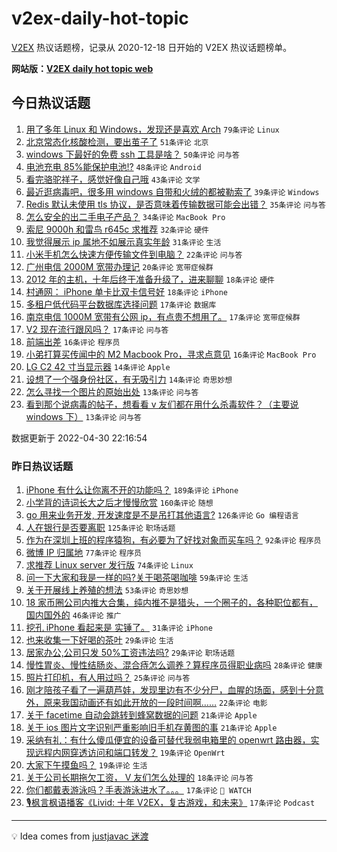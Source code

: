 # v2ex-daily-hot-topic

[V2EX](https://www.v2ex.com/) 热议话题榜，记录从 2020-12-18 日开始的 V2EX 热议话题榜单。

**网站版：[V2EX daily hot topic web](https://boojack.github.io/v2ex-daily-hot-topic-web/)**

## 今日热议话题

<!-- TODAY BEGIN -->

1. [用了多年 Linux 和 Windows，发现还是喜欢 Arch](https://www.v2ex.com/t/850164) `79条评论` `Linux`
1. [北京常态化核酸检测，要出茧子了](https://www.v2ex.com/t/850183) `51条评论` `北京`
1. [windows 下最好的免费 ssh 工具是啥？](https://www.v2ex.com/t/850220) `50条评论` `问与答`
1. [电池充电 85%能保护电池!?](https://www.v2ex.com/t/850189) `48条评论` `Android`
1. [看完骆驼祥子，感觉好像自己哦](https://www.v2ex.com/t/850169) `43条评论` `文学`
1. [最近逛病毒吧，很多用 windows 自带和火绒的都被勒索了](https://www.v2ex.com/t/850215) `39条评论` `Windows`
1. [Redis 默认未使用 tls 协议，是否意味着传输数据可能会出错？](https://www.v2ex.com/t/850179) `35条评论` `问与答`
1. [怎么安全的出二手电子产品？](https://www.v2ex.com/t/850203) `34条评论` `MacBook Pro`
1. [索尼 9000h 和雷鸟 r645c 求推荐](https://www.v2ex.com/t/850182) `32条评论` `硬件`
1. [我觉得展示 ip 属地不如展示真实年龄](https://www.v2ex.com/t/850202) `31条评论` `生活`
1. [小米手机怎么快速方便传输文件到电脑？](https://www.v2ex.com/t/850221) `22条评论` `问与答`
1. [广州电信 2000M 宽带办理记](https://www.v2ex.com/t/850195) `20条评论` `宽带症候群`
1. [2012 年的主机，十年后终于准备升级了，进来聊聊](https://www.v2ex.com/t/850250) `18条评论` `硬件`
1. [村通网： iPhone 单卡比双卡信号好](https://www.v2ex.com/t/850157) `18条评论` `iPhone`
1. [多租户低代码平台数据库选择问题](https://www.v2ex.com/t/850237) `17条评论` `数据库`
1. [南京电信 1000M 宽带有公网 ip，有点贵不想用了。](https://www.v2ex.com/t/850211) `17条评论` `宽带症候群`
1. [V2 现在流行跟风吗？](https://www.v2ex.com/t/850190) `17条评论` `问与答`
1. [前端出差](https://www.v2ex.com/t/850213) `16条评论` `程序员`
1. [小弟打算买传闻中的 M2 Macbook Pro，寻求点意见](https://www.v2ex.com/t/850198) `16条评论` `MacBook Pro`
1. [LG C2 42 寸当显示器](https://www.v2ex.com/t/850286) `14条评论` `Apple`
1. [设想了一个强身份社区，有无吸引力](https://www.v2ex.com/t/850266) `14条评论` `奇思妙想`
1. [怎么寻找一个图片的原始出处](https://www.v2ex.com/t/850246) `13条评论` `问与答`
1. [看到那个说病毒的帖子，想看看 v 友们都在用什么杀毒软件？（主要说 windows 下）](https://www.v2ex.com/t/850241) `13条评论` `问与答`

数据更新于 2022-04-30 22:16:54

<!-- TODAY END -->

### 昨日热议话题

<!-- YESTERDAY BEGIN -->

1. [iPhone 有什么让你离不开的功能吗？](https://www.v2ex.com/t/849965) `189条评论` `iPhone`
1. [小学背的诗词长大之后才慢慢欣赏](https://www.v2ex.com/t/850010) `160条评论` `随想`
1. [go 用来业务开发, 开发速度是不是吊打其他语言?](https://www.v2ex.com/t/849956) `126条评论` `Go 编程语言`
1. [人在银行是否要离职](https://www.v2ex.com/t/849941) `125条评论` `职场话题`
1. [作为在深圳上班的程序猿狗，有必要为了好找对象而买车吗？](https://www.v2ex.com/t/850017) `92条评论` `程序员`
1. [微博 IP 归属地](https://www.v2ex.com/t/850097) `77条评论` `程序员`
1. [求推荐 Linux server 发行版](https://www.v2ex.com/t/849966) `74条评论` `Linux`
1. [问一下大家和我是一样的吗?关于喝茶喝咖啡](https://www.v2ex.com/t/849961) `59条评论` `生活`
1. [关于开展线上养殖的想法](https://www.v2ex.com/t/849984) `53条评论` `奇思妙想`
1. [18 家币圈公司内推大合集，纯内推不是猎头，一个圈子的，各种职位都有，国内国外的](https://www.v2ex.com/t/849972) `46条评论` `推广`
1. [挖孔 iPhone 看起来是 实锤了。](https://www.v2ex.com/t/850063) `31条评论` `iPhone`
1. [也来收集一下好喝的茶叶](https://www.v2ex.com/t/850039) `29条评论` `生活`
1. [居家办公,公司只发 50%工资违法吗?](https://www.v2ex.com/t/849962) `29条评论` `职场话题`
1. [慢性胃炎、慢性结肠炎、混合痔怎么调养？算程序员得职业病吗](https://www.v2ex.com/t/850013) `28条评论` `健康`
1. [照片打印机，有人用过吗？](https://www.v2ex.com/t/849944) `25条评论` `问与答`
1. [刚才陪孩子看了一遍葫芦娃，发现里边有不少分尸，血腥的场面，感到十分意外，原来我国动画还有如此开放的一段时间啊……](https://www.v2ex.com/t/850123) `22条评论` `电影`
1. [关于 facetime 自动会跳转到蜂窝数据的问题](https://www.v2ex.com/t/850124) `21条评论` `Apple`
1. [关于 ios 图片文字识别严重影响旧手机存黄图的事](https://www.v2ex.com/t/850001) `21条评论` `Apple`
1. [采纳有礼：有什么傻瓜便宜的设备可替代我弱电箱里的 openwrt 路由器，实现远程内网穿透访问和端口转发？](https://www.v2ex.com/t/850136) `19条评论` `OpenWrt`
1. [大家下午摸鱼吗？](https://www.v2ex.com/t/849999) `19条评论` `生活`
1. [关于公司长期拖欠工资， V 友们怎么处理的](https://www.v2ex.com/t/849969) `18条评论` `问与答`
1. [你们都戴表游泳吗？手表游泳进水了。。。](https://www.v2ex.com/t/850099) `17条评论` ` WATCH`
1. [🎙枫言枫语播客《Livid: 十年 V2EX，复古游戏，和未来》](https://www.v2ex.com/t/850074) `17条评论` `Podcast`

<!-- YESTERDAY END -->

---

💡 Idea comes from [justjavac 迷渡](https://github.com/justjavac/)
